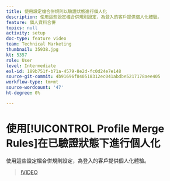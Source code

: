 ```yaml
---
title: 使用設定檔合併規則以驗證狀態進行個人化
description: 使用這些設定檔合併規則設定，為登入的客戶提供個人化體驗。
feature: 個人資料合併
topics: null
activity: setup
doc-type: feature video
team: Technical Marketing
thumbnail: 35938.jpg
kt: 5357
role: User
level: Intermediate
exl-id: 189b751f-b71a-4579-8e2d-fc0d24e7e148
source-git-commit: 4b91696f840518312ec041abdbe5217178aee405
workflow-type: tm+mt
source-wordcount: '47'
ht-degree: 0%

---
```


# 使用[!UICONTROL Profile Merge Rules]在已驗證狀態下進行個人化

使用這些設定檔合併規則設定，為登入的客戶提供個人化體驗。

>[!VIDEO](https://video.tv.adobe.com/v/35938/?quality=12&learn=on)
